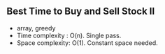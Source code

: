 ## Best Time to Buy and Sell Stock II

* array, greedy
* Time complexity : O(n). Single pass.
* Space complexity: O(1). Constant space needed.

